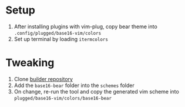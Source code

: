 # Setup

1. After installing plugins with vim-plug, copy bear theme into `.config/plugged/base16-vim/colors`
2. Set up terminal by loading `itermcolors`

# Tweaking

1. Clone [builder repository](https://github.com/ilpianista/base16-builder-rust)
2. Add the `base16-bear` folder into the `schemes` folder
3. On change, re-run the tool and copy the generated vim scheme into `plugged/base16-vim/colors/base16-bear`
